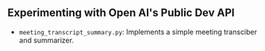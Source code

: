 ## Experimenting with Open AI's Public Dev API
- `meeting_transcript_summary.py`: Implements a simple meeting transciber and summarizer.